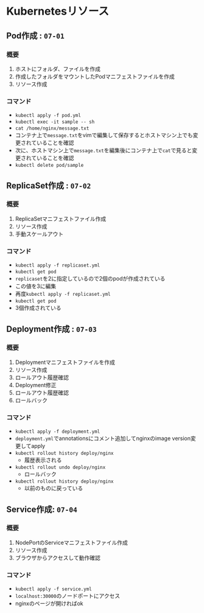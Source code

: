 # Kubernetesリソース

## Pod作成 : `07-01`
### 概要
1. ホストにフォルダ、ファイルを作成
2. 作成したフォルダをマウントしたPodマニフェストファイルを作成
3. リソース作成

### コマンド
- `kubectl apply -f pod.yml`
- `kubectl exec -it sample -- sh`
- `cat /home/nginx/message.txt`
- コンテナ上で`message.txt`をvimで編集して保存するとホストマシン上でも変更されていることを確認
- 次に、ホストマシン上で`message.txt`を編集後にコンテナ上で`cat`で見ると変更されていることを確認
- `kubectl delete pod/sample`

## ReplicaSet作成 : `07-02`
### 概要
1. ReplicaSetマニフェストファイル作成
2. リソース作成
3. 手動スケールアウト
### コマンド
- `kubectl apply -f replicaset.yml`
- `kubectl get pod`
- `replicaset`を2に指定しているので2個のpodが作成されている
- この値を3に編集
- 再度`kubectl apply -f replicaset.yml`
- `kubectl get pod`
- 3個作成されている

## Deployment作成 : `07-03`
### 概要
1. Deploymentマニフェストファイルを作成
2. リソース作成
3. ロールアウト履歴確認
4. Deployment修正
5. ロールアウト履歴確認
6. ロールバック
### コマンド
- `kubectl apply -f deployment.yml`
- `deployment.yml`でannotationsにコメント追加してnginxのimage version変更してapply
- `kubectl rollout history deploy/nginx`
  - 履歴表示される
- `kubectl rollout undo deploy/nginx`
  - ロールバック
- `kubectl rollout history deploy/nginx`
  - 以前のものに戻っている

## Service作成: `07-04`
### 概要
1. NodePortのServiceマニフェストファイル作成
2. リソース作成
3. ブラウザからアクセスして動作確認
### コマンド　
- `kubectl apply -f service.yml`
- `localhost:30000`のノードポートにアクセス
- nginxのページが開ければok
